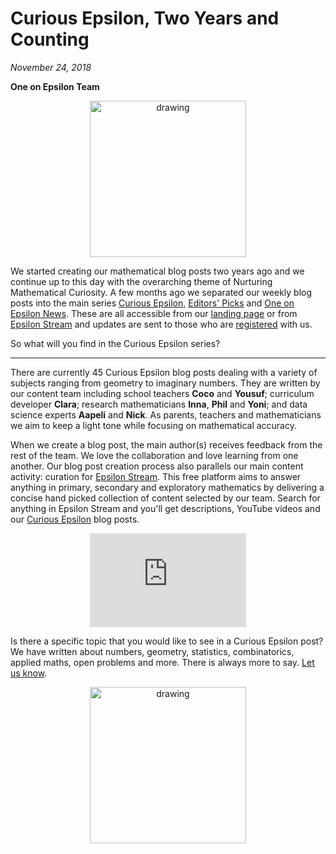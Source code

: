 # Curious Epsilon, Two Years and Counting

*November 24, 2018*

**One on Epsilon Team**

<center>
 <img class = "blog-inline-image" src="https://es-app.com/assets/cucu32.jpg" alt="drawing" width="250px"/>
</center> 

We started creating our mathematical blog posts two years ago and we continue up to this day with the overarching theme of Nurturing Mathematical Curiosity. A few months ago we separated our weekly blog posts into the main series [Curious Epsilon](https://epsilonstream.com/topic/oneonepsilonblog), [Editors' Picks](https://epsilonstream.com/topic/awesomevideos) and [One on Epsilon News](https://epsilonstream.com/topic/oneonepsilonnews). These are all accessible from our [landing page](https://oneonepsilon.com) or from [Epsilon Stream](https://oneonepsilon.com/epsilonstream) and updates are sent to those who are [registered](https://oneonepsilon.com/register/) with us.  

So what will you find in the Curious Epsilon series?

---

There are currently 45 Curious Epsilon blog posts dealing with a variety of subjects ranging from geometry to imaginary numbers.  They are written by our content team including school teachers **Coco** and **Yousuf**; curriculum developer **Clara**; research mathematicians **Inna**, **Phil** and **Yoni**; and data science experts **Aapeli** and **Nick**. As parents, teachers and mathematicians we aim to keep a light tone while focusing on mathematical accuracy. 

When we create a blog post, the main author(s) receives feedback from the rest of the team. We love the collaboration and love learning from one another. Our blog post creation process also parallels our main content activity: curation for [Epsilon Stream](https://oneonepsilon.com/epsilonstream). This free platform aims to answer anything in primary, secondary and exploratory mathematics by delivering a concise hand picked collection of content selected by our team. Search for anything in Epsilon Stream and you'll get descriptions, YouTube videos and our [Curious Epsilon](https://epsilonstream.com/topic/oneonepsilonblog) blog posts.

<center>
<iframe width="250px" src="https://www.youtube.com/embed/7zZhs3nMYKw" frameborder="0" allow="accelerometer; autoplay; encrypted-media; gyroscope; picture-in-picture" allowfullscreen></iframe>
</center>

Is there a specific topic that you would like to see in a Curious Epsilon post? We have written about numbers, geometry, statistics, combinatorics, applied maths, open problems and more. There is always more to say. [Let us know](https://oneonepsilon.com/contact/). 

<center>
 <img class = "blog-inline-image" src="https://es-app.com/assets/cucu32.jpg" alt="drawing" width="250px"/>
</center> 